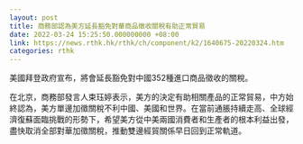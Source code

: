 ```yaml
---
layout: post
title: 商務部認為美方延長豁免對華商品徵收關稅有助正常貿易
date: 2022-03-24 15:25:50.000000000 +08:00
link: https://news.rthk.hk/rthk/ch/component/k2/1640675-20220324.htm
categories: rthk
---
```


美國拜登政府宣布，將會延長豁免對中國352種進口商品徵收的關稅。

在北京，商務部發言人束珏婷表示，美方的決定有助相關產品的正常貿易，中方始終認為，美方單邊加徵關稅不利中國、美國和世界。在當前通脹持續走高、全球經濟復蘇面臨挑戰的形勢下，希望美方從中美兩國消費者和生產者的根本利益出發，盡快取消全部對華加徵關稅，推動雙邊經貿關係早日回到正常軌道。
